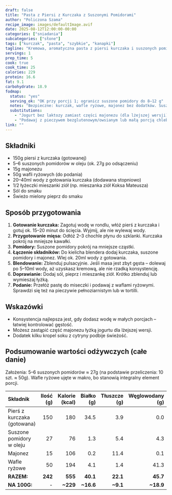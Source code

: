```yaml
---
draft: false
title: "Pasta z Piersi z Kurczaka z Suszonymi Pomidorami"
author: "Policzona Szama"
recipe_image: images/defaultImage.avif
date: 2025-08-12T12:00:00-00:00
categories: ["sniadania"]
subcategories: ["słone"]
tags: ["kurczak", "pasta", "szybkie", "kanapki"]
tagline: "Kremowa, aromatyczna pasta z piersi kurczaka i suszonych pomidorów – idealna na kanapki lub wafle ryżowe."
servings: 1
prep_time: 5
cook: true
cook_time: 25
calories: 229
protein: 16.6
fat: 9.1
carbohydrate: 18.9
fodmap:
  status: "yes"
  serving_ok: "OK przy porcji 1; ogranicz suszone pomidory do 8–12 g"
  notes: "Bezpieczne: kurczak, wafle ryżowe, majonez bez dodatków. Suszone pomidory tylko w małej porcji; przyprawy bez cebuli/czosnku."
  substitutions:
    - "Jogurt bez laktozy zamiast części majonezu (dla lżejszej wersji)."
    - "Podawaj z pieczywem bezglutenowym/owsianym lub małą porcją chleba orkiszowego na zakwasie."
link: ""
---
```


## Składniki
* 150g piersi z kurczaka (gotowanej)
* 5–6 suszonych pomidorów w oleju (ok. 27g po odsączeniu)
* 15g majonezu
* 50g wafli ryżowych (do podania)
* 20–40ml wody z gotowania kurczaka (dodawana stopniowo)
* 1/2 łyżeczki mieszanki ziół (np. mieszanka ziół Koksa Mateusza)
* Sól do smaku
* Świeżo mielony pieprz do smaku

## Sposób przygotowania
1. **Gotowanie kurczaka:** Zagotuj wodę w rondlu, włóż pierś z kurczaka i gotuj ok. 15–20 minut do ścięcia. Wyjmij, ale nie wylewaj wody.
2. **Przygotowanie mięsa:** Odłóż 2–3 chochle płynu do szklanki. Kurczaka pokrój na mniejsze kawałki.
3. **Pomidory:** Suszone pomidory pokrój na mniejsze cząstki.
4. **Łączenie składników:** Do kielicha blendera dodaj kurczaka, suszone pomidory i majonez. Wlej ok. 20ml wody z gotowania.
5. **Blendowanie:** Zblenduj pulsacyjnie. Jeśli masa jest zbyt gęsta – dolewaj po 5–10ml wody, aż uzyskasz kremową, ale nie rzadką konsystencję.
6. **Doprawianie:** Dodaj sól, pieprz i mieszankę ziół. Krótko zblenduj lub wymieszaj łyżką.
7. **Podanie:** Przełóż pastę do miseczki i podawaj z waflami ryżowymi. Sprawdzi się też na pieczywie pełnoziarnistym lub w tortilli.

## Wskazówki
* Konsystencja najlepsza jest, gdy dodasz wodę w małych porcjach – łatwiej kontrolować gęstość.
* Możesz zastąpić część majonezu łyżką jogurtu dla lżejszej wersji.
* Dodatek kilku kropel soku z cytryny podbije świeżość.

## Podsumowanie wartości odżywczych (całe danie)

Założenia: 5–6 suszonych pomidorów ≈ 27g (na podstawie przeliczenia: 10 szt. ≈ 50g). Wafle ryżowe ujęte w makro, bo stanowią integralny element porcji.

| Składnik | Ilość (g) | Kalorie (kcal) | Białko (g) | Tłuszcze (g) | Węglowodany (g) |
| :--- | ---: | ---: | ---: | ---: | ---: |
| Pierś z kurczaka (gotowana) | 150 | 180 | 34.5 | 3.9 | 0.0 |
| Suszone pomidory w oleju | 27 | 76 | 1.3 | 5.4 | 4.3 |
| Majonez | 15 | 106 | 0.2 | 11.4 | 0.1 |
| Wafle ryżowe | 50 | 194 | 4.1 | 1.4 | 41.3 |
| **RAZEM:** | **242** | **555** | **40.1** | **22.1** | **45.7** |
| **NA 100G:** | - | **~229** | **~16.6** | **~9.1** | **~18.9** |
